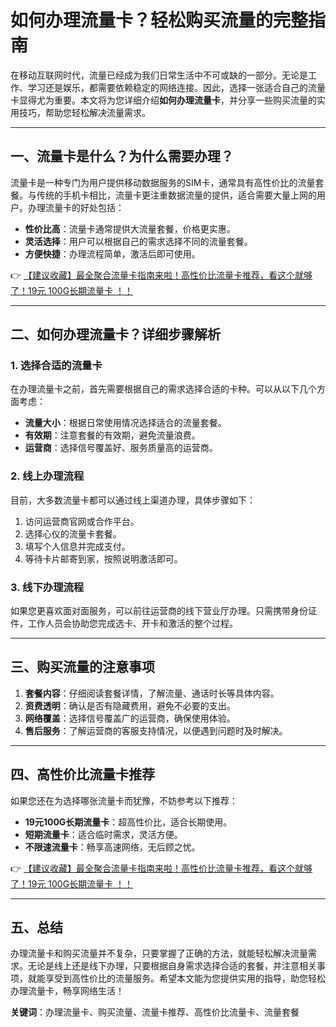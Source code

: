 # 如何办理流量卡？轻松购买流量的完整指南

在移动互联网时代，流量已经成为我们日常生活中不可或缺的一部分。无论是工作、学习还是娱乐，都需要依赖稳定的网络连接。因此，选择一张适合自己的流量卡显得尤为重要。本文将为您详细介绍**如何办理流量卡**，并分享一些购买流量的实用技巧，帮助您轻松解决流量需求。

---

## 一、流量卡是什么？为什么需要办理？

流量卡是一种专门为用户提供移动数据服务的SIM卡，通常具有高性价比的流量套餐。与传统的手机卡相比，流量卡更注重数据流量的提供，适合需要大量上网的用户。办理流量卡的好处包括：

- **性价比高**：流量卡通常提供大流量套餐，价格更实惠。
- **灵活选择**：用户可以根据自己的需求选择不同的流量套餐。
- **方便快捷**：办理流程简单，激活后即可使用。

👉 [【建议收藏】最全聚合流量卡指南来啦！高性价比流量卡推荐，看这个就够了！19元 100G长期流量卡 ！！](https://bit.ly/Liuliangka)

---

## 二、如何办理流量卡？详细步骤解析

### 1. 选择合适的流量卡
在办理流量卡之前，首先需要根据自己的需求选择合适的卡种。可以从以下几个方面考虑：
- **流量大小**：根据日常使用情况选择适合的流量套餐。
- **有效期**：注意套餐的有效期，避免流量浪费。
- **运营商**：选择信号覆盖好、服务质量高的运营商。

### 2. 线上办理流程
目前，大多数流量卡都可以通过线上渠道办理，具体步骤如下：
1. 访问运营商官网或合作平台。
2. 选择心仪的流量卡套餐。
3. 填写个人信息并完成支付。
4. 等待卡片邮寄到家，按照说明激活即可。

### 3. 线下办理流程
如果您更喜欢面对面服务，可以前往运营商的线下营业厅办理。只需携带身份证件，工作人员会协助您完成选卡、开卡和激活的整个过程。

---

## 三、购买流量的注意事项

1. **套餐内容**：仔细阅读套餐详情，了解流量、通话时长等具体内容。
2. **资费透明**：确认是否有隐藏费用，避免不必要的支出。
3. **网络覆盖**：选择信号覆盖广的运营商，确保使用体验。
4. **售后服务**：了解运营商的客服支持情况，以便遇到问题时及时解决。

---

## 四、高性价比流量卡推荐

如果您还在为选择哪张流量卡而犹豫，不妨参考以下推荐：
- **19元100G长期流量卡**：超高性价比，适合长期使用。
- **短期流量卡**：适合临时需求，灵活方便。
- **不限速流量卡**：畅享高速网络，无后顾之忧。

👉 [【建议收藏】最全聚合流量卡指南来啦！高性价比流量卡推荐，看这个就够了！19元 100G长期流量卡 ！！](https://bit.ly/Liuliangka)

---

## 五、总结

办理流量卡和购买流量并不复杂，只要掌握了正确的方法，就能轻松解决流量需求。无论是线上还是线下办理，只要根据自身需求选择合适的套餐，并注意相关事项，就能享受到高性价比的流量服务。希望本文能为您提供实用的指导，助您轻松办理流量卡，畅享网络生活！

**关键词**：办理流量卡、购买流量、流量卡推荐、高性价比流量卡、流量套餐